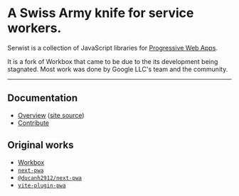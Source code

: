 # A Swiss Army knife for service workers.

Serwist is a collection of JavaScript libraries for [Progressive Web Apps](https://web.dev/progressive-web-apps/).

It is a fork of Workbox that came to be due to the its development being stagnated. Most work was done by Google LLC's team and the community.

---

## Documentation

- [Overview](https://serwist.pages.dev) ([site source](https://github.com/serwist/serwist/tree/main/docs))
- [Contribute](/CONTRIBUTING.md)

## Original works

- [Workbox](https://github.com/GoogleChrome/workbox/commit/ee62b5b5b9ed321af457a2d962b2a34196a80263)
- [`next-pwa`](https://github.com/shadowwalker/next-pwa/commits/1e6af5fa9f6a807930f451adb5ab5078d5cda451)
- [`@ducanh2912/next-pwa`](https://github.com/DuCanhGH/next-pwa/commits/9a7281563557bce5ecac9a9d3a727639b42e1350)
- [`vite-plugin-pwa`](https://github.com/vite-pwa/vite-plugin-pwa/commits/f35a687063363d243bed65f863f2abc29605d878)
